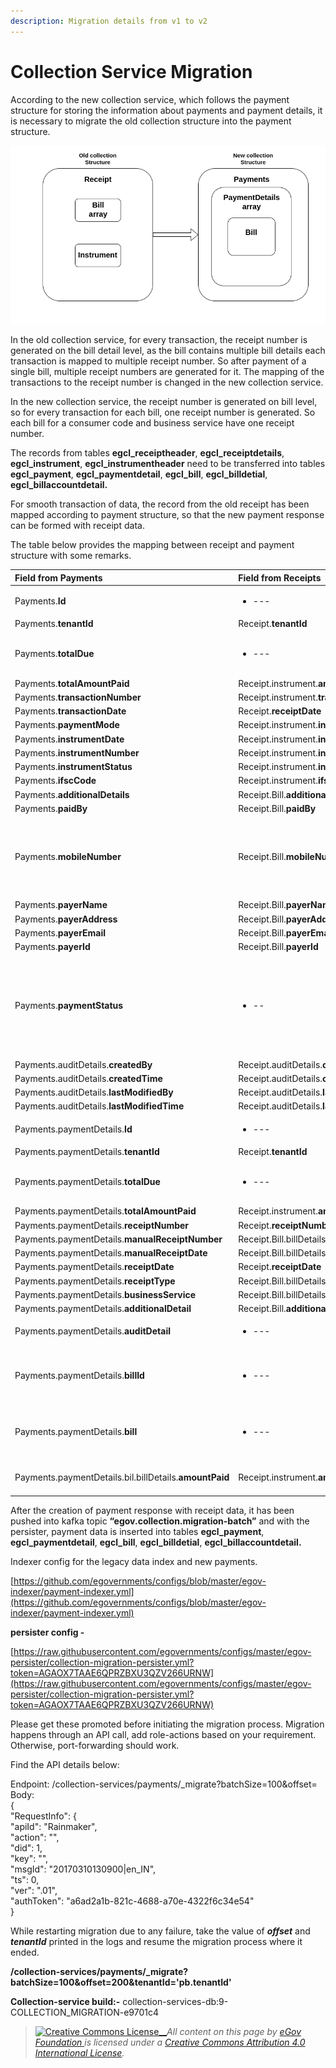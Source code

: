 ```yaml
---
description: Migration details from v1 to v2
---
```


# Collection Service Migration

According to the new collection service, which follows the payment structure for storing the information about payments and payment details, it is necessary to migrate the old collection structure into the payment structure.

![](../../../../../.gitbook/assets/109.png)

In the old collection service, for every transaction, the receipt number is generated on the bill detail level, as the bill contains multiple bill details each transaction is mapped to multiple receipt number. So after payment of a single bill, multiple receipt numbers are generated for it. The mapping of the transactions to the receipt number is changed in the new collection service.

In the new collection service, the receipt number is generated on bill level, so for every transaction for each bill, one receipt number is generated. So each bill for a consumer code and business service have one receipt number.

The records from tables **egcl\_receiptheader**, **egcl\_receiptdetails**, **egcl\_instrument**, **egcl\_instrumentheader** need to be transferred into tables **egcl\_payment**, **egcl\_paymentdetail**, **egcl\_bill**, **egcl\_billdetial**, **egcl\_billaccountdetail.**

For smooth transaction of data, the record from the old receipt has been mapped according to payment structure, so that the new payment response can be formed with receipt data.

The table below provides the mapping between receipt and payment structure with some remarks.

<table>
  <thead>
    <tr>
      <th style="text-align:left"><b>Field from Payments</b>
      </th>
      <th style="text-align:left"><b>Field from Receipts</b>
      </th>
      <th style="text-align:left"><b>Remark</b>
      </th>
    </tr>
  </thead>
  <tbody>
    <tr>
      <td style="text-align:left">Payments.<b>Id</b>
      </td>
      <td style="text-align:left">
        <ul>
          <li>---</li>
        </ul>
      </td>
      <td style="text-align:left">Set as UUID</td>
    </tr>
    <tr>
      <td style="text-align:left">Payments.<b>tenantId</b>
      </td>
      <td style="text-align:left">Receipt.<b>tenantId</b>
      </td>
      <td style="text-align:left"></td>
    </tr>
    <tr>
      <td style="text-align:left">Payments.<b>totalDue</b>
      </td>
      <td style="text-align:left">
        <ul>
          <li>---</li>
        </ul>
      </td>
      <td style="text-align:left">Total Due for payment is calculated by subtracting totalAmount from bill
        and amount from Receipt.instrument</td>
    </tr>
    <tr>
      <td style="text-align:left">Payments.<b>totalAmountPaid</b>
      </td>
      <td style="text-align:left">Receipt.instrument.<b>amount</b>
      </td>
      <td style="text-align:left"></td>
    </tr>
    <tr>
      <td style="text-align:left">Payments.<b>transactionNumber</b>
      </td>
      <td style="text-align:left">Receipt.instrument.<b>transactionNumber</b>
      </td>
      <td style="text-align:left"></td>
    </tr>
    <tr>
      <td style="text-align:left">Payments.<b>transactionDate</b>
      </td>
      <td style="text-align:left">Receipt.<b>receiptDate</b>
      </td>
      <td style="text-align:left"></td>
    </tr>
    <tr>
      <td style="text-align:left">Payments.<b>paymentMode</b>
      </td>
      <td style="text-align:left">Receipt.instrument.<b>instrumnetType</b>.<b>name</b>
      </td>
      <td style="text-align:left"></td>
    </tr>
    <tr>
      <td style="text-align:left">Payments.<b>instrumentDate</b>
      </td>
      <td style="text-align:left">Receipt.instrument.<b>instrumentDate</b>
      </td>
      <td style="text-align:left"></td>
    </tr>
    <tr>
      <td style="text-align:left">Payments.<b>instrumentNumber</b>
      </td>
      <td style="text-align:left">Receipt.instrument.<b>instrumentNumber</b>
      </td>
      <td style="text-align:left"></td>
    </tr>
    <tr>
      <td style="text-align:left">Payments.<b>instrumentStatus</b>
      </td>
      <td style="text-align:left">Receipt.instrument.<b>instrumentStatus</b>
      </td>
      <td style="text-align:left"></td>
    </tr>
    <tr>
      <td style="text-align:left">Payments.<b>ifscCode</b>
      </td>
      <td style="text-align:left">Receipt.instrument.<b>ifscCode</b>
      </td>
      <td style="text-align:left"></td>
    </tr>
    <tr>
      <td style="text-align:left">Payments.<b>additionalDetails</b>
      </td>
      <td style="text-align:left">Receipt.Bill.<b>additionalDetails</b>
      </td>
      <td style="text-align:left"></td>
    </tr>
    <tr>
      <td style="text-align:left">Payments.<b>paidBy</b>
      </td>
      <td style="text-align:left">Receipt.Bill.<b>paidBy</b>
      </td>
      <td style="text-align:left"></td>
    </tr>
    <tr>
      <td style="text-align:left">Payments.<b>mobileNumber</b>
      </td>
      <td style="text-align:left">Receipt.Bill.<b>mobileNumber</b>
      </td>
      <td style="text-align:left">
        <p>If mobileNumber from Receipt.bill is null it has to set with some value
          e.g: <b>&#x201C;NA&#x201D;</b>
        </p>
        <p>Note: Payments.mobileNumber should not be null</p>
      </td>
    </tr>
    <tr>
      <td style="text-align:left">Payments.<b>payerName</b>
      </td>
      <td style="text-align:left">Receipt.Bill.<b>payerName</b>
      </td>
      <td style="text-align:left"></td>
    </tr>
    <tr>
      <td style="text-align:left">Payments.<b>payerAddress</b>
      </td>
      <td style="text-align:left">Receipt.Bill.<b>payerAddress</b>
      </td>
      <td style="text-align:left"></td>
    </tr>
    <tr>
      <td style="text-align:left">Payments.<b>payerEmail</b>
      </td>
      <td style="text-align:left">Receipt.Bill.<b>payerEmail</b>
      </td>
      <td style="text-align:left"></td>
    </tr>
    <tr>
      <td style="text-align:left">Payments.<b>payerId</b>
      </td>
      <td style="text-align:left">Receipt.Bill.<b>payerId</b>
      </td>
      <td style="text-align:left"></td>
    </tr>
    <tr>
      <td style="text-align:left">Payments.<b>paymentStatus</b>
      </td>
      <td style="text-align:left">
        <ul>
          <li>--</li>
        </ul>
      </td>
      <td style="text-align:left">
        <p>Based on paymentMode from Payment, the paymentStatus is set.</p>
        <p>If paymentMode is <b>ONLINE</b> or <b>CARD</b> then paymentStatus is set to <b>DEPOSITED</b> otherwise
          it is set to <b>NEW</b>
        </p>
      </td>
    </tr>
    <tr>
      <td style="text-align:left">Payments.auditDetails.<b>createdBy</b>
      </td>
      <td style="text-align:left">Receipt.auditDetails.<b>createdBy</b>
      </td>
      <td style="text-align:left"></td>
    </tr>
    <tr>
      <td style="text-align:left">Payments.auditDetails.<b>createdTime</b>
      </td>
      <td style="text-align:left">Receipt.auditDetails.<b>createdTime</b>
      </td>
      <td style="text-align:left"></td>
    </tr>
    <tr>
      <td style="text-align:left">Payments.auditDetails.<b>lastModifiedBy</b>
      </td>
      <td style="text-align:left">Receipt.auditDetails.<b>lastModifiedBy</b>
      </td>
      <td style="text-align:left"></td>
    </tr>
    <tr>
      <td style="text-align:left">Payments.auditDetails.<b>lastModifiedTime</b>
      </td>
      <td style="text-align:left">Receipt.auditDetails.<b>lastModifiedTime</b>
      </td>
      <td style="text-align:left"></td>
    </tr>
    <tr>
      <td style="text-align:left">Payments.paymentDetails.<b>Id</b>
      </td>
      <td style="text-align:left">
        <ul>
          <li>---</li>
        </ul>
      </td>
      <td style="text-align:left">Set as UUID</td>
    </tr>
    <tr>
      <td style="text-align:left">Payments.paymentDetails.<b>tenantId</b>
      </td>
      <td style="text-align:left">Receipt.<b>tenantId</b>
      </td>
      <td style="text-align:left"></td>
    </tr>
    <tr>
      <td style="text-align:left">Payments.paymentDetails.<b>totalDue</b>
      </td>
      <td style="text-align:left">
        <ul>
          <li>---</li>
        </ul>
      </td>
      <td style="text-align:left">Total Due for paymentDetails is calculated by subtracting totalAmount
        from bill and amount from Receipt.instrument</td>
    </tr>
    <tr>
      <td style="text-align:left">Payments.paymentDetails.<b>totalAmountPaid</b>
      </td>
      <td style="text-align:left">Receipt.instrument.<b>amount</b>
      </td>
      <td style="text-align:left"></td>
    </tr>
    <tr>
      <td style="text-align:left">Payments.paymentDetails.<b>receiptNumber</b>
      </td>
      <td style="text-align:left">Receipt.<b>receiptNumber</b>
      </td>
      <td style="text-align:left"></td>
    </tr>
    <tr>
      <td style="text-align:left">Payments.paymentDetails.<b>manualReceiptNumber</b>
      </td>
      <td style="text-align:left">Receipt.Bill.billDetails.<b>manualReceiptNumber</b>
      </td>
      <td style="text-align:left"></td>
    </tr>
    <tr>
      <td style="text-align:left">Payments.paymentDetails.<b>manualReceiptDate</b>
      </td>
      <td style="text-align:left">Receipt.Bill.billDetails.<b>manualReceiptDate</b>
      </td>
      <td style="text-align:left"></td>
    </tr>
    <tr>
      <td style="text-align:left">Payments.paymentDetails.<b>receiptDate</b>
      </td>
      <td style="text-align:left">Receipt.<b>receiptDate</b>
      </td>
      <td style="text-align:left"></td>
    </tr>
    <tr>
      <td style="text-align:left">Payments.paymentDetails.<b>receiptType</b>
      </td>
      <td style="text-align:left">Receipt.Bill.billDetails.<b>receiptType</b>
      </td>
      <td style="text-align:left"></td>
    </tr>
    <tr>
      <td style="text-align:left">Payments.paymentDetails.<b>businessService</b>
      </td>
      <td style="text-align:left">Receipt.Bill.billDetails.<b>businessService</b>
      </td>
      <td style="text-align:left"></td>
    </tr>
    <tr>
      <td style="text-align:left">Payments.paymentDetails.<b>additionalDetail</b>
      </td>
      <td style="text-align:left">Receipt.Bill.<b>additionalDetail</b>
      </td>
      <td style="text-align:left"></td>
    </tr>
    <tr>
      <td style="text-align:left">Payments.paymentDetails.<b>auditDetail</b>
      </td>
      <td style="text-align:left">
        <ul>
          <li>---</li>
        </ul>
      </td>
      <td style="text-align:left">auditDetail for paymentDetail is same as payment auditDetail</td>
    </tr>
    <tr>
      <td style="text-align:left">Payments.paymentDetails.<b>billId</b>
      </td>
      <td style="text-align:left">
        <ul>
          <li>---</li>
        </ul>
      </td>
      <td style="text-align:left">Based on id in <b>egbs_billdetail_v1</b> table billId is extracted,Where
        id in <b>egbs_billdetail_v1</b> is Receipt.Bill.billDetails.billNumber</td>
    </tr>
    <tr>
      <td style="text-align:left">Payments.paymentDetails.<b>bill</b>
      </td>
      <td style="text-align:left">
        <ul>
          <li>---</li>
        </ul>
      </td>
      <td style="text-align:left">Based on the billid, tenantid and service the bill is search by calling
        the Billing service API and set it to Payments.paymentDetails.bill</td>
    </tr>
    <tr>
      <td style="text-align:left">Payments.paymentDetails.bil.billDetails.<b>amountPaid</b>
      </td>
      <td style="text-align:left">Receipt.instrument.<b>amount</b>
      </td>
      <td style="text-align:left">For each amountPaid in billDetails, its value is set from Receipt.instrument.amount</td>
    </tr>
  </tbody>
</table>

After the creation of payment response with receipt data, it has been pushed into kafka topic **“egov.collection.migration-batch”** and with the persister, payment data is inserted into tables **egcl\_payment**, **egcl\_paymentdetail**, **egcl\_bill**, **egcl\_billdetial**, **egcl\_billaccountdetail.**

Indexer config for the legacy data index and new payments.

[https://github.com/egovernments/configs/blob/master/egov-indexer/payment-indexer.yml](https://github.com/egovernments/configs/blob/master/egov-indexer/payment-indexer.yml)

**persister config -**

[https://raw.githubusercontent.com/egovernments/configs/master/egov-persister/collection-migration-persister.yml?token=AGAOX7TAAE6QPRZBXU3QZV266URNW](https://raw.githubusercontent.com/egovernments/configs/master/egov-persister/collection-migration-persister.yml?token=AGAOX7TAAE6QPRZBXU3QZV266URNW)

Please get these promoted before initiating the migration process. Migration happens through an API call, add role-actions based on your requirement. Otherwise, port-forwarding should work.

Find the API details below:

Endpoint: /collection-services/payments/\_migrate?batchSize=100&offset=  
Body:  
{  
"RequestInfo": {  
"apiId": "Rainmaker",  
"action": "",  
"did": 1,  
"key": "",  
"msgId": "20170310130900\|en\_IN",  
"ts": 0,  
"ver": ".01",  
"authToken": "a6ad2a1b-821c-4688-a70e-4322f6c34e54"  
}

While restarting migration due to any failure, take the value of _**offset**_ and _**tenantId**_ printed in the logs and resume the migration process where it ended.

**/collection-services/payments/\_migrate?batchSize=100&offset=200&tenantId='pb.tenantId'**

**Collection-service build:-** collection-services-db:9-COLLECTION\_MIGRATION-e9701c4

> [![Creative Commons License](https://i.creativecommons.org/l/by/4.0/80x15.png)\_\_](http://creativecommons.org/licenses/by/4.0/)_All content on this page by_ [_eGov Foundation_ ](https://egov.org.in/)_is licensed under a_ [_Creative Commons Attribution 4.0 International License_](http://creativecommons.org/licenses/by/4.0/)_._

